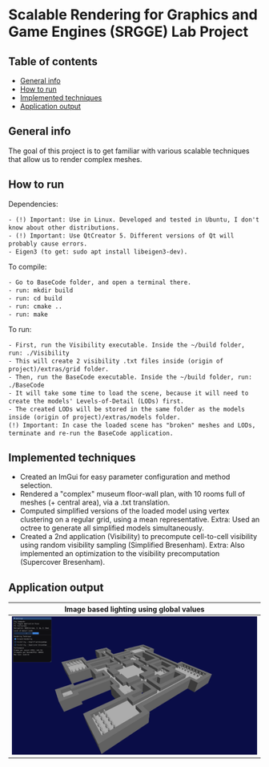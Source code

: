 # Scalable Rendering for Graphics and Game Engines (SRGGE) Lab Project


## Table of contents
* [General info](#general-info)
* [How to run](#how-to-run)
* [Implemented techniques](#implemented-techniques)
* [Application output](#application-output)

## General info
The goal of this project is to get familiar with various scalable techniques that allow us to render complex meshes.

## How to run

Dependencies:
```
- (!) Important: Use in Linux. Developed and tested in Ubuntu, I don't know about other distributions.
- (!) Important: Use QtCreator 5. Different versions of Qt will probably cause errors.
- Eigen3 (to get: sudo apt install libeigen3-dev).
```

To compile:
```
- Go to BaseCode folder, and open a terminal there.
- run: mkdir build
- run: cd build
- run: cmake ..
- run: make
```

To run:
```
- First, run the Visibility executable. Inside the ~/build folder, run: ./Visibility
- This will create 2 visibility .txt files inside (origin of project)/extras/grid folder.
- Then, run the BaseCode executable. Inside the ~/build folder, run: ./BaseCode
- It will take some time to load the scene, because it will need to create the models' Levels-of-Detail (LODs) first.
- The created LODs will be stored in the same folder as the models inside (origin of project)/extras/models folder.
(!) Important: In case the loaded scene has "broken" meshes and LODs, terminate and re-run the BaseCode application.
```

## Implemented techniques
- Created an ImGui for easy parameter configuration and method selection.
- Rendered a "complex" museum floor-wall plan, with 10 rooms full of meshes (+ central area), via a .txt translation.
- Computed simplified versions of the loaded model using vertex clustering on a regular grid, using a mean representative.
Extra: Used an octree to generate all simplified models simultaneously.
- Created a 2nd application (Visibility) to precompute cell-to-cell visibility using random visibility sampling (Simplified Bresenham).
Extra: Also implemented an optimization to the visibility precomputation (Supercover Bresenham).

## Application output
Image based lighting using global values|
:-------------------------:|
![](extras/info/grid_settings.png)|
